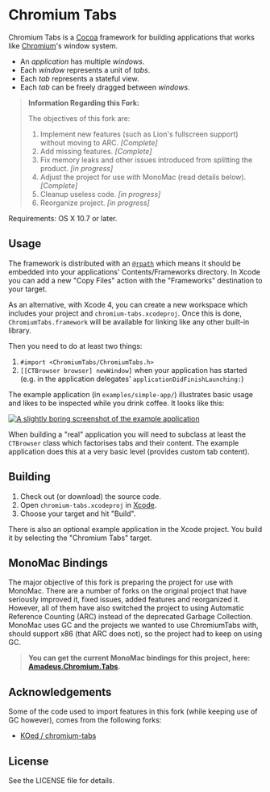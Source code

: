 # Chromium Tabs

Chromium Tabs is a [Cocoa](http://developer.apple.com/cocoa/) framework for building applications that works like [Chromium](http://www.chromium.org/)'s window system.

- An *application* has multiple *windows*.
- Each *window* represents a unit of *tabs*.
- Each *tab* represents a stateful view.
- Each *tab* can be freely dragged between *windows*.

> **Information Regarding this Fork:**
> 
> The objectives of this fork are:
> 
> 1. Implement new features (such as Lion's fullscreen support) without moving to ARC. *[Complete]*
> 2. Add missing features. *[Complete]*
> 3. Fix memory leaks and other issues introduced from splitting the product. *[in progress]*
> 4. Adjust the project for use with MonoMac (read details below). *[Complete]*
> 5. Cleanup useless code. *[in progress]*
> 6. Reorganize project. *[in progress]*

Requirements: OS X 10.7 or later.

## Usage

The framework is distributed with an [`@rpath`](http://www.codeshorts.ca/2007/nov/01/leopard-linking-making-relocatable-libraries-movin) which means it should be embedded into your applications' Contents/Frameworks directory. In Xcode you can add a new "Copy Files" action with the "Frameworks" destination to your target.

As an alternative, with Xcode 4, you can create a new workspace which includes your project and `chromium-tabs.xcodeproj`. Once this is done, `ChromiumTabs.framework` will be available for linking like any other built-in library.

Then you need to do at least two things:

1. `#import <ChromiumTabs/ChromiumTabs.h>`
2. `[[CTBrowser browser] newWindow]` when your application has started (e.g. in the application delegates' `applicationDidFinishLaunching:`)

The example application (in `examples/simple-app/`) illustrates basic usage and likes to be inspected while you drink coffee. It looks like this:

[<img src="http://farm5.static.flickr.com/4082/4927836567_7b9f577af4_o.png" alt="A slightly boring screenshot of the example application">](http://github.com/downloads/rsms/chromium-tabs/Chromium%20Tabs.app.zip)

When building a "real" application you will need to subclass at least the `CTBrowser` class which factorises tabs and their content. The example application does this at a very basic level (provides custom tab content).

## Building

1. Check out (or download) the source code.
2. Open `chromium-tabs.xcodeproj` in [Xcode](http://developer.apple.com/tools/xcode/).
3. Choose your target and hit "Build".

There is also an optional example application in the Xcode project. You build it by selecting the "Chromium Tabs" target.

## MonoMac Bindings

The major objective of this fork is preparing the project for use with MonoMac. There are a number of forks on the original project that have seriously improved it, fixed issues, added features and reorganized it. However, all of them have also switched the project to using Automatic Reference Counting (ARC) instead of the deprecated Garbage Collection. MonoMac uses GC and the projects we wanted to use ChromiumTabs with, should support x86 (that ARC does not), so the project had to keep on using GC.

> **You can get the current MonoMac bindings for this project, here: [Amadeus.Chromium.Tabs](http://github.com/amadeusoft/amadeus-chromium-tabs).**

## Acknowledgements

Some of the code used to import features in this fork (while keeping use of GC however), comes from the following forks:

* [KOed / chromium-tabs](http://github.com/KOed/chromium-tabs)

## License

See the LICENSE file for details.
